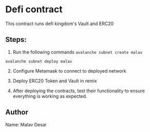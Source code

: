 # Defi contract

This contract runs defi kingdom's Vault and ERC20

## Steps:

1. Run the following commands
`avalanche subnet create malav`

`avalanche subnet deploy malav`

2. Configure Metamask to connect to deployed network

3. Deploy ERC20 Token and Vault in remix

4. After deploying the contracts, test their functionality to ensure everything is working as expected.

## Author

Name: Malav Desai
